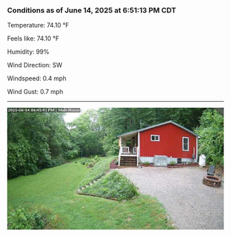 ### Conditions as of June 14, 2025 at 6:51:13 PM CDT 

Temperature: 74.10 &deg;F

Feels like: 74.10 &deg;F

Humidity: 99%

Wind Direction: SW

Windspeed: 0.4 mph

Wind Gust: 0.7 mph

---

<img src="./images/latest.jpeg"/>

